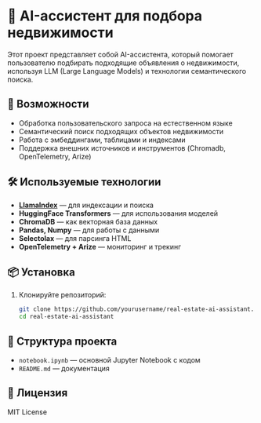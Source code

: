 # 🏡 AI-ассистент для подбора недвижимости

Этот проект представляет собой AI-ассистента, который помогает пользователю подбирать подходящие объявления о недвижимости, используя LLM (Large Language Models) и технологии семантического поиска.

## 🚀 Возможности

- Обработка пользовательского запроса на естественном языке
- Семантический поиск подходящих объектов недвижимости
- Работа с эмбеддингами, таблицами и индексами
- Поддержка внешних источников и инструментов (Chromadb, OpenTelemetry, Arize)

## 🛠️ Используемые технологии

- **[LlamaIndex](https://github.com/jerryjliu/llama_index)** — для индексации и поиска
- **HuggingFace Transformers** — для использования моделей
- **ChromaDB** — как векторная база данных
- **Pandas, Numpy** — для работы с данными
- **Selectolax** — для парсинга HTML
- **OpenTelemetry + Arize** — мониторинг и трекинг

## 📦 Установка

1. Клонируйте репозиторий:
   ```bash
   git clone https://github.com/yourusername/real-estate-ai-assistant.git
   cd real-estate-ai-assistant
   ```

## 📁 Структура проекта

- `notebook.ipynb` — основной Jupyter Notebook с кодом
- `README.md` — документация

## 📜 Лицензия

MIT License
